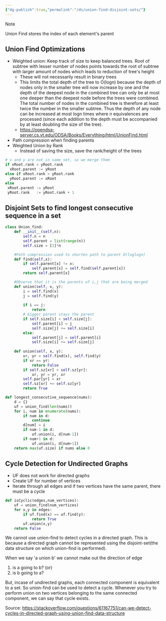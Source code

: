 ```yaml
---
{"dg-publish":true,"permalink":"/ds/union-find-disjoint-sets/"}
---
```


>[!note]
>Union Find stores the index of each element's parent 

## Union Find Optimizations

- Weighted union: Keep track of size to keep balanced trees. Root of subtree with lesser number of nodes points towards the root of subtree with larger amount of nodes which leads to reduction of tree's height
	- These will not necessarily result in binary trees
	- This limits the total depth of the tree to O(logn) because the depth of nodes only in the smaller tree will now increase by one and the depth of the deepest node in the combined tree can only be at most one deeper than the deepest node before the trees were combined. The total number of nodes in the combined tree is therefore at least twice the number in the smaller subtree. Thus the depth of any node can be increased at most logn times where n equivalences are processed (since each addition to the depth must be accompanied by at least doubling the size of the tree).
	- https://opendsa-server.cs.vt.edu/ODSA/Books/Everything/html/UnionFind.html
- Path compression when finding parents
- Weighted Union by Rank
	- Instead of saving the size, save the rank/height of the trees
```python
# x and y are not in same set, so we merge them
if xRoot.rank < yRoot.rank 
  xRoot.parent := yRoot 
else if xRoot.rank > yRoot.rank
  yRoot.parent := xRoot
else
 xRoot.parent := yRoot
 yRoot.rank   := yRoot.rank + 1
```

## Disjoint Sets to find longest consecutive sequence in a set


```python
class Union_find:
	def __init__(self,n):
		self.n = n
		self.parent = list(range(n))
		self.size = [1]*n

	#Path compression used to shorten path to parent O(loglogn)
	def find(self,x):
		if self.parent[x] != x:
			self.parent[x] = self.find(self.parent[x])
		return self.parent[x]

	#Observe that it is the parents of i,j that are being merged
	def union(self, x, y):
		i = self.find(x)
		j = self.find(y)
		
		if i == j:
			return
		# bigger parent stays the parent
		if self.size[i] < self.size[j]:
			self.parent[i] = j
			self.size[j] += self.size[i]
		else:
			self.parent[j] = self.parent[i]
			self.size[i] += self.size[j]
			
	def union(self, x, y):
        xr, yr = self.find(x), self.find(y)
        if xr == yr:
            return False
        if self.sz[xr] < self.sz[yr]:
            xr, yr = yr, xr
        self.par[yr] = xr
        self.sz[xr] += self.sz[yr]
        return True
```

```python
def longest_consecutive_sequence(nums):
	d = {}
	uf = union_find(len(nums))
	for i, num in enumerate(nums):
		if num in d:
			continue
		d[num] = i
		if num-1 in d:
			uf.union(i, d[num-1])
		if num+1 in d:
			uf.union(i, d[num+1])
	return max(uf.size) if nums else 0
```

## Cycle Detection for Undirected Graphs

- UF does not work for directed graphs
- Create UF for number of vertices
- Iterate through all edges and if two vertices have the same parent, there must be a cycle

```python
def isCyclic(edges,num_vertices):
    uf = union_find(num_vertices)
    for x,y in edges:
        if uf.find(x) == uf.find(y):
            return True
        uf.union(x,y)
	return False

```

We cannot use union-find to detect cycles in a directed graph. This is because a directed graph cannot be represented using the disjoint-set(the data structure on which union-find is performed).

When we say 'a union b' we cannot make out the direction of edge

1. is a going to b? (or)
2. is b going to a?

But, incase of undirected graphs, each connected component is equivalent to a set. So union-find can be used to detect a cycle. Whenever you try to perform union on two vertices belonging to the same connected component, we can say that cycle exists.

Source: https://stackoverflow.com/questions/61167751/can-we-detect-cycles-in-directed-graph-using-union-find-data-structure